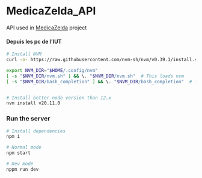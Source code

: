 # MedicaZelda_API
API used in [MedicaZelda](https://github.com/Mthieu44/MedicaZelda/) project

#### Depuis les pc de l'IUT
```bash
# Install NVM
curl -o- https://raw.githubusercontent.com/nvm-sh/nvm/v0.39.1/install.sh | bash  

export NVM_DIR="$HOME/.config/nvm"
[ -s "$NVM_DIR/nvm.sh" ] && \. "$NVM_DIR/nvm.sh"  # This loads nvm
[ -s "$NVM_DIR/bash_completion" ] && \. "$NVM_DIR/bash_completion"  # This loads nvm bash_completion


# Install better node version than 12.x
nvm install v20.11.0
```

### Run the server 
```bash
# Install dependencies
npm i

# Normal mode
npm start

# Dev mode
nppm run dev 
```



